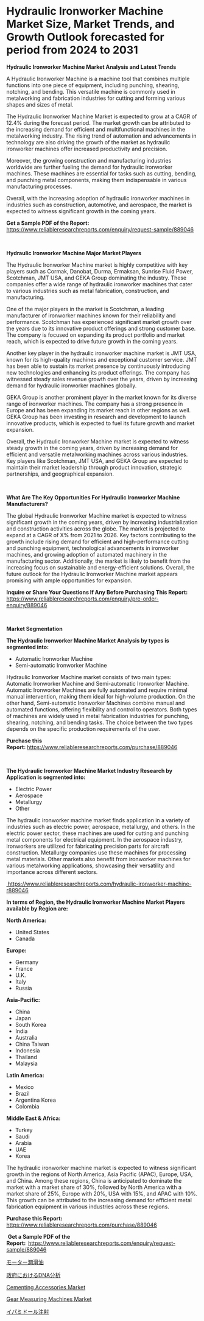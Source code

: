 <p><h1>Hydraulic Ironworker Machine Market Size, Market Trends, and Growth Outlook forecasted for period from 2024 to 2031</h1></p><p><strong>Hydraulic Ironworker Machine Market Analysis and Latest Trends</strong></p>
<p><p>A Hydraulic Ironworker Machine is a machine tool that combines multiple functions into one piece of equipment, including punching, shearing, notching, and bending. This versatile machine is commonly used in metalworking and fabrication industries for cutting and forming various shapes and sizes of metal.</p><p>The Hydraulic Ironworker Machine Market is expected to grow at a CAGR of 12.4% during the forecast period. The market growth can be attributed to the increasing demand for efficient and multifunctional machines in the metalworking industry. The rising trend of automation and advancements in technology are also driving the growth of the market as hydraulic ironworker machines offer increased productivity and precision.</p><p>Moreover, the growing construction and manufacturing industries worldwide are further fueling the demand for hydraulic ironworker machines. These machines are essential for tasks such as cutting, bending, and punching metal components, making them indispensable in various manufacturing processes.</p><p>Overall, with the increasing adoption of hydraulic ironworker machines in industries such as construction, automotive, and aerospace, the market is expected to witness significant growth in the coming years.</p></p>
<p><strong>Get a Sample PDF of the Report:&nbsp;</strong> <a href="https://www.reliableresearchreports.com/enquiry/request-sample/889046">https://www.reliableresearchreports.com/enquiry/request-sample/889046</a></p>
<p>&nbsp;</p>
<p><strong>Hydraulic Ironworker Machine Major Market Players</strong></p>
<p><p>The Hydraulic Ironworker Machine market is highly competitive with key players such as Cormak, Danobat, Durma, Ermaksan, Sunrise Fluid Power, Scotchman, JMT USA, and GEKA Group dominating the industry. These companies offer a wide range of hydraulic ironworker machines that cater to various industries such as metal fabrication, construction, and manufacturing.</p><p>One of the major players in the market is Scotchman, a leading manufacturer of ironworker machines known for their reliability and performance. Scotchman has experienced significant market growth over the years due to its innovative product offerings and strong customer base. The company is focused on expanding its product portfolio and market reach, which is expected to drive future growth in the coming years.</p><p>Another key player in the hydraulic ironworker machine market is JMT USA, known for its high-quality machines and exceptional customer service. JMT has been able to sustain its market presence by continuously introducing new technologies and enhancing its product offerings. The company has witnessed steady sales revenue growth over the years, driven by increasing demand for hydraulic ironworker machines globally.</p><p>GEKA Group is another prominent player in the market known for its diverse range of ironworker machines. The company has a strong presence in Europe and has been expanding its market reach in other regions as well. GEKA Group has been investing in research and development to launch innovative products, which is expected to fuel its future growth and market expansion.</p><p>Overall, the Hydraulic Ironworker Machine market is expected to witness steady growth in the coming years, driven by increasing demand for efficient and versatile metalworking machines across various industries. Key players like Scotchman, JMT USA, and GEKA Group are expected to maintain their market leadership through product innovation, strategic partnerships, and geographical expansion.</p></p>
<p>&nbsp;</p>
<p><strong>What Are The Key Opportunities For Hydraulic Ironworker Machine Manufacturers?</strong></p>
<p><p>The global Hydraulic Ironworker Machine market is expected to witness significant growth in the coming years, driven by increasing industrialization and construction activities across the globe. The market is projected to expand at a CAGR of X% from 2021 to 2026. Key factors contributing to the growth include rising demand for efficient and high-performance cutting and punching equipment, technological advancements in ironworker machines, and growing adoption of automated machinery in the manufacturing sector. Additionally, the market is likely to benefit from the increasing focus on sustainable and energy-efficient solutions. Overall, the future outlook for the Hydraulic Ironworker Machine market appears promising with ample opportunities for expansion.</p></p>
<p><strong>Inquire or Share Your Questions If Any Before Purchasing This Report:</strong> <a href="https://www.reliableresearchreports.com/enquiry/pre-order-enquiry/889046">https://www.reliableresearchreports.com/enquiry/pre-order-enquiry/889046</a></p>
<p>&nbsp;</p>
<p><strong>Market Segmentation</strong></p>
<p><strong>The Hydraulic Ironworker Machine Market Analysis by types is segmented into:</strong></p>
<p><ul><li>Automatic Ironworker Machine</li><li>Semi-automatic Ironworker Machine</li></ul></p>
<p><p>Hydraulic Ironworker Machine market consists of two main types: Automatic Ironworker Machine and Semi-automatic Ironworker Machine. Automatic Ironworker Machines are fully automated and require minimal manual intervention, making them ideal for high-volume production. On the other hand, Semi-automatic Ironworker Machines combine manual and automated functions, offering flexibility and control to operators. Both types of machines are widely used in metal fabrication industries for punching, shearing, notching, and bending tasks. The choice between the two types depends on the specific production requirements of the user.</p></p>
<p><strong>Purchase this Report:&nbsp;</strong><a href="https://www.reliableresearchreports.com/purchase/889046">https://www.reliableresearchreports.com/purchase/889046</a></p>
<p>&nbsp;</p>
<p><strong>The Hydraulic Ironworker Machine Market Industry Research by Application is segmented into:</strong></p>
<p><ul><li>Electric Power</li><li>Aerospace</li><li>Metallurgy</li><li>Other</li></ul></p>
<p><p>The hydraulic ironworker machine market finds application in a variety of industries such as electric power, aerospace, metallurgy, and others. In the electric power sector, these machines are used for cutting and punching metal components for electrical equipment. In the aerospace industry, ironworkers are utilized for fabricating precision parts for aircraft construction. Metallurgy companies use these machines for processing metal materials. Other markets also benefit from ironworker machines for various metalworking applications, showcasing their versatility and importance across different sectors.</p></p>
<p><a href="https://www.reliableresearchreports.com/hydraulic-ironworker-machine-r889046">&nbsp;https://www.reliableresearchreports.com/hydraulic-ironworker-machine-r889046</a></p>
<p><strong>In terms of Region, the Hydraulic Ironworker Machine Market Players available by Region are:</strong></p>
<p>
    <p> <strong> North America: </strong>
        <ul>
            <li>United States</li>
            <li>Canada</li>
        </ul>
        </p> 
    <p> <strong> Europe: </strong>
        <ul>
            <li>Germany</li>
            <li>France</li>
            <li>U.K.</li>
            <li>Italy</li>
            <li>Russia</li>
        </ul>
        </p> 
    <p> <strong> Asia-Pacific: </strong>
        <ul>
            <li>China</li>
            <li>Japan</li>
            <li>South Korea</li>
            <li>India</li>
            <li>Australia</li>
            <li>China Taiwan</li>
            <li>Indonesia</li>
            <li>Thailand</li>
            <li>Malaysia</li>
        </ul>
        </p> 
    <p> <strong> Latin America: </strong>
        <ul>
            <li>Mexico</li>
            <li>Brazil</li>
            <li>Argentina Korea</li>
            <li>Colombia</li>
        </ul>
        </p> 
    <p> <strong> Middle East & Africa: </strong>
        <ul>
            <li>Turkey</li>
            <li>Saudi</li>
            <li>Arabia</li>
            <li>UAE</li>
            <li>Korea</li>
        </ul>
    </p>
    </p>
<p><p>The hydraulic ironworker machine market is expected to witness significant growth in the regions of North America, Asia Pacific (APAC), Europe, USA, and China. Among these regions, China is anticipated to dominate the market with a market share of 30%, followed by North America with a market share of 25%, Europe with 20%, USA with 15%, and APAC with 10%. This growth can be attributed to the increasing demand for efficient metal fabrication equipment in various industries across these regions.</p></p>
<p><strong>Purchase this Report: </strong><a href="https://www.reliableresearchreports.com/purchase/889046">https://www.reliableresearchreports.com/purchase/889046</a></p>
<p>&nbsp;<strong>Get a Sample PDF of the Report:&nbsp;&nbsp;</strong><a href="https://www.reliableresearchreports.com/enquiry/request-sample/889046">https://www.reliableresearchreports.com/enquiry/request-sample/889046</a></p>
<p><strong></strong></p>
<p><p><a href="https://medium.com/@rcabello548791/%E3%83%A2%E3%83%BC%E3%82%BF%E3%83%BC%E6%BD%A4%E6%BB%91%E6%B2%B9%E7%94%A3%E6%A5%AD%E3%81%AE%E5%88%86%E6%9E%90%E3%83%AC%E3%83%9D%E3%83%BC%E3%83%88-%E5%B8%82%E5%A0%B4%E8%A6%8F%E6%A8%A1%E3%81%AF-2024%E5%B9%B4%E3%81%8B%E3%82%892031%E5%B9%B4%E3%81%BE%E3%81%A7%E3%81%AE%E6%9C%9F%E9%96%93%E3%81%AB-cagr%E3%81%8C-%E3%81%A7%E6%88%90%E9%95%B7%E3%81%99%E3%82%8B%E3%81%A8%E4%BA%88%E6%B8%AC%E3%81%95%E3%82%8C%E3%81%A6%E3%81%8A%E3%82%8A-%E3%82%A2%E3%83%97%E3%83%AA%E3%82%B1%E3%83%BC%E3%82%B7%E3%83%A7%E3%83%B3-%E3%82%BF%E3%82%A4%E3%83%97-%E5%9C%B0%E5%9F%9F%E5%88%A5%E3%81%AB%E5%88%86%E9%A1%9E%E3%81%95%E3%82%8C%E3%81%A6%E3%81%84%E3%81%BE%E3%81%99-5c3d4eabcaee">モーター潤滑油</a></p><p><a href="https://github.com/marbadji/Market-Research-Report-List-2/blob/main/5374184155667.md">政府におけるDNA分析</a></p><p><a href="https://github.com/yoshih12/Market-Research-Report-List-4/blob/main/cementing-accessories-market.md">Cementing Accessories Market</a></p><p><a href="https://github.com/castoriffic/Market-Research-Report-List-5/blob/main/gear-measuring-machines-market.md">Gear Measuring Machines Market</a></p><p><a href="https://medium.com/@wgloverbetty988/%E3%83%A8%E3%83%BC%E3%83%89%E3%82%A2%E3%83%9F%E3%83%89%E3%83%BC%E3%83%AB%E6%B3%A8%E5%B0%84%E5%B8%82%E5%A0%B4%E3%82%B7%E3%82%A7%E3%82%A2%E3%81%8A%E3%82%88%E3%81%B3%E5%B8%82%E5%A0%B4%E5%88%86%E6%9E%90-%E6%88%90%E9%95%B7%E3%83%88%E3%83%AC%E3%83%B3%E3%83%89%E3%81%8A%E3%82%88%E3%81%B3%E4%BA%88%E6%B8%AC-2024%E5%B9%B4-2031%E5%B9%B4%E3%81%AE%E6%9C%9F%E9%96%93-028250e9e3c2">イパミドール注射</a></p></p>